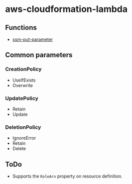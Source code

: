 # aws-cloudformation-lambda

## Functions
- [ssm-put-parameter](https://github.com/hixi-hyi/aws-cloudformation-lambda/blob/master/README-ssm-put-parameter.md)

## Common parameters
### CreationPolicy
- UseIfExists
- Overwrite
### UpdatePolicy
- Retain
- Update
### DeletionPolicy
- IgnoreError
- Retain
- Delete

## ToDo
- Supports the `RoleArn` property on resource definition.
